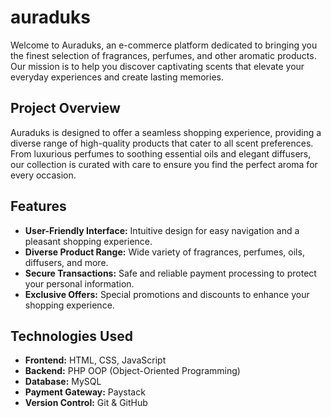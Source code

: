 # auraduks


Welcome to Auraduks, an e-commerce platform dedicated to bringing you the finest selection of fragrances, perfumes, and other aromatic products. 
Our mission is to help you discover captivating scents that elevate your everyday experiences and create lasting memories.

## Project Overview

Auraduks is designed to offer a seamless shopping experience, providing a diverse range of high-quality products that cater to all scent preferences.
From luxurious perfumes to soothing essential oils and elegant diffusers, our collection is curated with care to ensure you find the perfect aroma for every occasion.

## Features

- **User-Friendly Interface:** Intuitive design for easy navigation and a pleasant shopping experience.
- **Diverse Product Range:** Wide variety of fragrances, perfumes, oils, diffusers, and more.
- **Secure Transactions:** Safe and reliable payment processing to protect your personal information.
- **Exclusive Offers:** Special promotions and discounts to enhance your shopping experience.

## Technologies Used

- **Frontend:** HTML, CSS, JavaScript
- **Backend:** PHP OOP (Object-Oriented Programming)
- **Database:** MySQL
- **Payment Gateway:** Paystack
- **Version Control:** Git & GitHub



   

